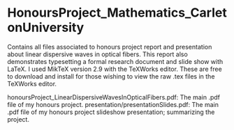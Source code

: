 # HonoursProject_Mathematics_CarletonUniversity

Contains all files associated to honours project report and presentation about linear dispersive waves in optical fibers. This report also demonstrates typesetting a formal research document and slide show with LaTeX. I used MikTeX version 2.9 with the TeXWorks editor. These are free to download and install for those wishing to view the raw .tex files in the TeXWorks editor.

honoursProject_LinearDispersiveWavesInOpticalFibers.pdf: The main .pdf file of my honours project.
presentation/presentationSlides.pdf: The main .pdf file of my honours project slideshow presentation; summarizing the project.

